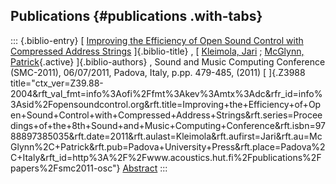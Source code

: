 ## Publications {#publications .with-tabs}

::: {.biblio-entry}
[ [Improving the Efficiency of Open Sound Control with Compressed
Address
Strings](publication/improving-efficiency-open-sound-control-compressed-address-strings)
]{.biblio-title} , [ [Kleimola, Jari](publications/author/Kleimola) ;
[McGlynn, Patrick](publications/author/McGlynn){.active}
]{.biblio-authors} , Sound and Music Computing Conference (SMC-2011),
06/07/2011, Padova, Italy, p.pp. 479-485, (2011) [ ]{.Z3988
title="ctx_ver=Z39.88-2004&rft_val_fmt=info%3Aofi%2Ffmt%3Akev%3Amtx%3Adc&rfr_id=info%3Asid%2Fopensoundcontrol.org&rft.title=Improving+the+Efficiency+of+Open+Sound+Control+with+Compressed+Address+Strings&rft.series=Proceedings+of+the+8th+Sound+and+Music+Computing+Conference&rft.isbn=9788897385035&rft.date=2011&rft.aulast=Kleimola&rft.aufirst=Jari&rft.au=McGlynn%2C+Patrick&rft.pub=Padova+University+Press&rft.place=Padova%2C+Italy&rft_id=http%3A%2F%2Fwww.acoustics.hut.fi%2Fpublications%2Fpapers%2Fsmc2011-osc"}
[Abstract](publication/improving-efficiency-open-sound-control-compressed-address-strings)
:::

